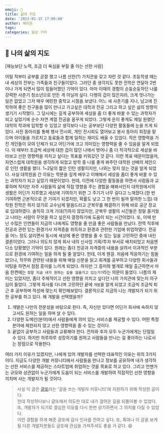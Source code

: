 ```yaml
---
emoji: 🌳
title: 삶의 지도
date: '2023-01-15 17:00:00'
author: 제이든
tags:
categories: 일상 기타
---
```


## 🌳 나의 삶의 지도

[재능보단 노력, 조금 더 욕심을 부릴 줄 아는 선한 사람]

어릴 적부터 공부를 곧잘 했고 나름 선한(?) 가치관을 갖고 자란 것 같다. 초등학생 때는 내 세상의 전부는 가족들과 친구들이었다.
그러던 중 생각지도 못한 전학은 연달아 2번이나 가게 되면서 많이 힘들어했던 기억이 있다. 아마 이때의 경험이 순둥순둥하던 나를
강력한 사춘기 청소년으로 만든 게 아닐까 싶다. 다행히 겁이 많은지라, 크게 엇나가는 일은 없었고 그저 매우 예민한 중학교 시절을 보냈다.
어느 새 사춘기를 지나, 남고에 진학하여 좋은 친구들을 많이 만나고 가고싶은 대학과 전공 그리고 하고 싶은 삶의 방향이 생기기 시작했다.
그 당시에는 깊게 공부하여 세상을 좀 더 좋게 바꿀 수 있는 과학자가 되고 싶었기에 순수 자연 계열 전공을 꿈꾸게 되었다. 그렇게 운이 좋게도
제일 원했던 대학의 학과에 입학할 수 있었고 생각보다 나는 공부보단 다양한 활동들에 눈을 뜨게 되었다. 사진 동아리를 통해 행사 전시회, 개인 전시회도 열어보고
봉사 동아리 회장을 맡으며 아이들을 가르치고 동료들과 함께 일하는 재미도 배울 수 있었다. 작은 영향력을 가진 개인들이 모여 단체가 되고 어딘가에 
크고 의미있는 영향력을 줄 수 있음을 알게 되었다. 이 때부터 조금씩 세상에 대한 겁이 많던 나에서 벗어나 좀 더 적극적으로 세상을 바라보고 선한 영향력을 끼치고
싶다는 목표를 키워갔던 것 같다. 이런 목표 때문이었을까, 자연스럽게 대학원을 생각하게 되었고 방학 중 나를 좋게 봐주던 대학원 선배의 제안으로 인턴 생활을 했다.
1~2달의 짧은 인턴 생활이지만, 나와는 맞지 않는 것을 알게 되었다. 사실 대학원을 간 이유는 학문을 깊게 배우고 이해해서 세상을 좀더 좋게 바꿀 수 있는 과학자가
되고 싶었기 때문이었다. 헌데, 이전에 다양한 활동들을 하면서 사람들과 교류하며 작지만 자주 사람들의 삶에 직접 영향을 주는 경험을 해봐서인지 대학원에서의 생활은
어딘가 지루했고 세상에 기여하기 위한 그 주기가 너무 길다고 느껴졌다.(한 번 기여하면 근본적으로 큰 기여가 되겠지만, 확률도 낮고 그 한 번이 될까 말까한 느낌)
대학원 진학은 하지 않기로 교수님께 말씀드리고 군복무를 해결하기 위해 바로 공군 장교로 입대하였다. 솔직히 크게 기대(?)하지 않았지만, 군복무 생활의 시간들은
정말 즐거웠고 나라는 사람이 무엇을 하고 싶은지 결정하기에 도움이 되는 시간이었다. 또, 이때 만난 수많은 인연들이 지금의 나에게도 영향을 줄 만큼 좋은 사람들을 만났다.
전역 직후에 전공과 관련 있는 환경기사 자격증을 취득하고 환경과 관련한 기업에 취업하였다. 전공을 어느 정도 살리면서 동시에 세상에 좋은 영향을 줄 수 있는 일을 고민하던 중에
내린 결론이었다. 그러나 의도치 않게 회사 내의 신사업 기획/투자 부서로 배치되었고 처음엔 다소 당황했던 기억이 있다. 원래는 좀더 전공과 자격증의 내용을 살려서 이과적인
부분으로 환경에 기여하는 일을 하게 될 줄 알았다. 헌데, 이게 웬걸. 처음에 적응하기는 힘들었으나, 직무와 관련된 내용을 위해 매일 신문을 읽고 회계를 공부하고 다양한
회사들과 미팅을 하면서 점점 흥미를 느끼게 되었다. 하지만 그 흥미와 별개로 매일 출근하면서 마음 한켠에는 `정말 지금 내가 원하는 길을 걸을가고 있는가?`라는 의문이 들었다.
나름의 재미는 있었지만, 좀더 주체적이고 선한 영향을 끼치고 싶다던 나의 가치관에 맞는지 의구심이 들었다. 그렇게 회사를 다니며 고민하던 끝에 `개발`을 알게 되었고 
조금씩 조금씩 퇴근 후 공부하며 적성에 맞는지 확인해보았다. 결론적으로 지금의 나는 개발자가 되기 위한 공부를 하고 있다. 왜 개발을 선택했을까?

1. 개발은 나만의 전문성을 바탕으로 한다. 즉, 자신만 있다면 어딘가 회사에 속하지 않고서도 원하는 일을 하며 살 수 있다.
2. 다양한 도메인(분야)에서 사람들에게 의미 있는 서비스를 제공할 수 있다. 어떤 특정 분야에 제한되지 않고 선한 영향력을 줄 수 있는 것이다.
3. 끝없이 공부하고 사람들과 교류해야 한다. 전자와 후자 모두 누군가에게는 단점일 수 있다. 하지만 하루하루 성장하기를 원하고 사람들을 만나는 걸 좋아하는 나로서는 장점으로 작용한다.

여러 가지 이유가 있겠지만, 나에게 있어 개발자를 선택한 대표적인 이유는 위의 3가지이다. 지금도 다양한 개발 커뮤니티에서 사람들을 만나고 정보를 공유하며
내가 생각하는 선한 서비스를 제공하는 스타트업에 취업하는 것을 목표로 하고 있다. 그리고 언젠가는 규모와 상관없이 누군가에게 도움이 되는 서비스를 개발하여 직접적인 선한 영향을 끼치며
사는 개발자가 될 것이다.

> 사실 이 글은 [글또](https://www.notion.so/zzsza/ac5b18a482fb4df497d4e8257ad4d516)라는 '글을 쓰는 개발자 커뮤니티'에 지원하기 위해 작성한 글이다.<br/>
> 헌데 작성하다보니 글또에서 의도한 대로 내가 걸어온 길을 되돌아볼 수 있었다. 또, 개발자가 되기로 결심한 이유를 다시 한번 상기하면서 그 의지를 다질 수 있었다.<br/>
> 이런 경험을 하게 해준 글또에 감사 인사를 전하고 싶다. 또, 혹여나 이 글을 보게 될 다른 개발자분들도 글또에 관심을 가져주셔도 좋을 거 같다. 😄

```toc

```
